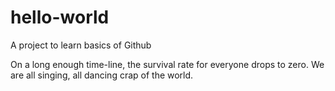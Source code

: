 # hello-world
A project to learn basics of Github

On a long enough time-line, the survival rate for everyone drops to zero.
We are all singing, all dancing crap of the world.
